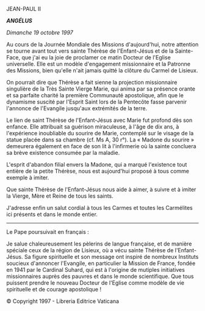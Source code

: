 JEAN-PAUL II

***ANGÉLUS***

*Dimanche 19 octobre 1997*

Au cours de la Journée Mondiale des Missions d'aujourd'hui, notre attention se tourne avant tout vers sainte Thérèse de l'Enfant-Jésus et de la Sainte-Face, que j'ai eu la joie de proclamer ce matin Docteur de l'Eglise universelle. Elle est un modèle d'engagement missionnaire et la Patronne des Missions, bien qu'elle n'ait jamais quitté la clôture du Carmel de Lisieux.

On pourrait dire que Thérèse a fait sienne la projection missionnaire singulière de la Très Sainte Vierge Marie, qui anima par sa présence orante et sa parfaite charité la première Communauté apostolique, afin que le dynamisme suscité par l'Esprit Saint lors de la Pentecôte fasse parvenir l'annonce de l'Evangile jusqu'aux extrémités de la terre.

Le lien de saint Thérèse de l'Enfant-Jésus avec Marie fut profond dès son enfance. Elle attribuait sa guérison miraculeuse, à l'âge de dix ans, à l'expérience inoubliable du sourire de Marie, contemplé sur le visage de la statue placée dans sa chambre (cf. Ms A, 30 r°). La « Madone du sourire » demeurera également en face de son lit à l'infirmerie où la sainte concluera sa brève existence consumée par la maladie.

L'esprit d'abandon filial envers la Madone, qui a marqué l'existence tout entière de la petite Thérèse, nous est aujourd'hui proposé à tous comme exemple à imiter.

Que sainte Thérèse de l'Enfant-Jésus nous aide à aimer, à suivre et à imiter la Vierge, Mère et Reine de tous les saints.

J'adresse enfin un salut cordial à tous les Carmes et toutes les Carmélites ici présents et dans le monde entier.

* * *

Le Pape poursuivait en français :

Je salue chaleureusement les pèlerins de langue française, et de manière spéciale ceux de la région de Lisieux, où a vécu sainte Thérèse de l'Enfant-Jésus. Sa figure spirituelle et son message ont inspiré de nombreux Instituts soucieux d'annoncer l'Evangile, en particulier la Mission de France, fondée en 1941 par le Cardinal Suhard, qui est à l'origine de mutiples initiatives missionnaires auprès des pauvres et dans le monde scientifique. Que tous puissent prendre le nouveau Docteur de l'Eglise comme modèle de vie spirituelle et de courage apostolique !

© Copyright 1997 - Libreria Editrice Vaticana